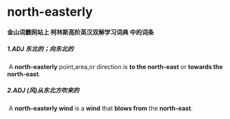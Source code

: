 # north-easterly

#### 金山词霸网站上 柯林斯高阶英汉双解学习词典 中的词条

##### 1.ADJ 东北的；向东北的

​	A **north-easterly** point,area,or direction is **to the north-east** or **towards the north-east**.

##### 2.ADJ (风)从东北方吹来的

​	A **north-easterly wind** is a **wind** that **blows from** the **north-east**.